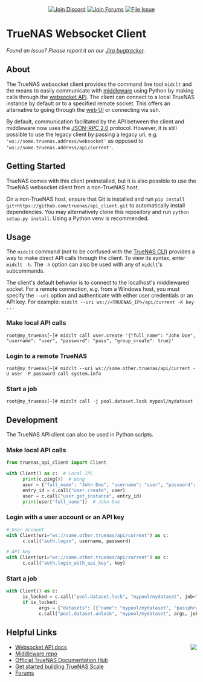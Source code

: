<p align="center">
      <a href="https://discord.gg/Q3St5fPETd"><img alt="Join Discord" src="https://badgen.net/discord/members/Q3St5fPETd/?icon=discord&label=Join%20the%20TrueNAS%20Community" /></a>
 <a href="https://www.truenas.com/community/"><img alt="Join Forums" src="https://badgen.net/badge/Forums/Post%20Now//purple" /></a> 
 <a href="https://jira.ixsystems.com"><img alt="File Issue" src="https://badgen.net/badge/Jira/File%20Issue//red?icon=jira" /></a>
</p>

# TrueNAS Websocket Client

*Found an issue? Please report it on our [Jira bugtracker](https://jira.ixsystems.com).*

## About

The TrueNAS websocket client provides the command line tool `midclt` and the means to easily communicate with [middleware](https://github.com/truenas/middleware) using Python by making calls through the [websocket API](https://www.truenas.com/docs/api/scale_websocket_api.html). The client can connect to a local TrueNAS instance by default or to a specified remote socket. This offers an alternative to going through the [web UI](https://github.com/truenas/webui) or connecting via ssh.

By default, communication facilitated by the API between the client and middleware now uses the [JSON-RPC 2.0](https://www.jsonrpc.org/specification) protocol. However, it is still possible to use the legacy client by passing a legacy uri, e.g. `'ws://some.truenas.address/websocket'` as opposed to `'ws://some.truenas.address/api/current'`.

## Getting Started

TrueNAS comes with this client preinstalled, but it is also possible to use the TrueNAS websocket client from a non-TrueNAS host.

On a non-TrueNAS host, ensure that Git is installed and run `pip install git+https://github.com/truenas/api_client.git` to automatically install dependencies. You may alternatively clone this repository and run `python setup.py install`. Using a Python venv is recommended.

## Usage

The `midclt` command (not to be confused with the [TrueNAS CLI](https://github.com/truenas/midcli)) provides a way to make direct API calls through the client. To view its syntax, enter `midclt -h`. The `-h` option can also be used with any of `midclt`'s subcommands.

The client's default behavior is to connect to the localhost's middlewared socket. For a remote connection, e.g. from a Windows host, you must specify the `--uri` option and authenticate with either user credentials or an API key. For example: `midclt --uri ws://<TRUENAS_IP>/api/current -K key ...`

### Make local API calls

```
root@my_truenas[~]# midclt call user.create '{"full_name": "John Doe", "username": "user", "password": "pass", "group_create": true}'
```

### Login to a remote TrueNAS

```
root@my_truenas[~]# midclt --uri ws://some.other.truenas/api/current -U user -P password call system.info
```

### Start a job

```
root@my_truenas[~]# midclt call -j pool.dataset.lock mypool/mydataset
```

## Development

The TrueNAS API client can also be used in Python scripts.

### Make local API calls

```python
from truenas_api_client import Client

with Client() as c:  # Local IPC
      print(c.ping())  # pong
      user = {"full_name": "John Doe", "username": "user", "password": "pass", "group_create": True}
      entry_id = c.call("user.create", user)
      user = c.call("user.get_instance", entry_id)
      print(user["full_name"])  # John Doe
```

### Login with a user account or an API key

```python
# User account
with Client(uri="ws://some.other.truenas/api/current") as c:
      c.call("auth.login", username, password)

# API key
with Client(uri="ws://some.other.truenas/api/current") as c:
      c.call("auth.login_with_api_key", key)
```

### Start a job

```python
with Client() as c:
      is_locked = c.call("pool.dataset.lock", "mypool/mydataset", job=True)
      if is_locked:
            args = {"datasets": [{"name": "mypool/mydataset", "passphrase": "passphrase"}]}
            c.call("pool.dataset.unlock", "mypool/mydataset", args, job=True)
```

## Helpful Links

<a href="https://truenas.com">
<img align="right" src="https://www.truenas.com/docs/images/TrueNAS_Open_Enterprise_Storage.png" />
</a>

- [Websocket API docs](https://www.truenas.com/docs/api/scale_websocket_api.html)
- [Middleware repo](https://github.com/truenas/middleware)
- [Official TrueNAS Documentation Hub](https://www.truenas.com/docs/)
- [Get started building TrueNAS Scale](https://github.com/truenas/scale-build)
- [Forums](https://www.truenas.com/community/)
